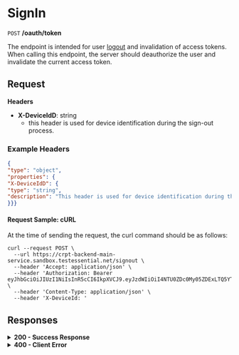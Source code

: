 # SignIn

`POST` **/oauth/token**

The endpoint is intended for user [logout](https://github.com/crypterium-com/api-vault.wiki.git) and invalidation of access tokens. When calling this endpoint, the server should deauthorize the user and invalidate the current access token.


## Request

**Headers**
- **X-DeviceIdD**: string 
  - this header is used for device identification during the sign-out process.

### **Example Headers**

```json
{
"type": "object",
"properties": {
"X-DeviceIdD": {
"type": "string",
"description": "This header is used for device identification during the sign-out process."
}}}
```

#### **Request Sample: cURL**

At the time of sending the request, the curl command should be as follows:

```curl cURL
curl --request POST \
  --url https://crpt-backend-main-service.sandbox.testessential.net/signout \
  --header 'Accept: application/json' \
  --header 'Authorization: Bearer eyJhbGciOiJIUzI1NiIsInR5cCI6IkpXVCJ9.eyJzdWIiOiI4NTU0ZDc0My05ZDExLTQ5YTEtYTMyMy03YmRmOGQ4NDdjMjEiLCJleHAiOjE3MDk3MjQ1NjQsImlhdCI6MTcwOTYzODE2NH0.deZXGfjS7oVprz2XoZseeYa7l8ti8aAJaELBeDDtglI' \
  --header 'Content-Type: application/json' \
  --header 'X-DeviceId: '
```

## Responses

<details>
<summary><strong>200 - Success Response</strong></summary>
  
The response indicates a successful sign-out operation.
  
**Media type:** `application/json`
  
- **result:** string
Provides information about the outcome of the registration operation.

  
**Responses example**
```json
{
  "result": "ok"
}
```
</details>


<details>
<summary><strong>400 - Client Error</strong></summary>

Indicates that the server cannot process the request due to a client error.
  
**Media type:** `*/*`
  
  

- **message:** string
  - Message displayed to the user.

- **field:** string
  - Specifies the field in the request that caused the error.

- **errorId:** integer
  - Identifier of the error.

- **systemId:** string
  - Identifier of the component.

- **originalMessage:** string
  - The original error message.

- **errorStackTrace:** string
  - The place where the error occurred in the code.

- **data:** object
  - Additional data related to the error, structured as key-value pairs.
    - **additionalProp1:** object
    - **additionalProp2:** object
    - **additionalProp3:** object

- **error:** string
  - Identifier of the error.

    
**Responses example**

```json
{
  "error": "COMMON",
  "errorId": 0,
  "message": "Sorry for inconvenience. We're fixing the issue. If you have urgent questions, contact support",
  "systemId": "core"
}
```

</details>
